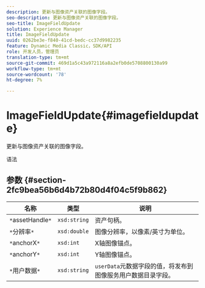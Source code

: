```yaml
---
description: 更新与图像资产关联的图像字段。
seo-description: 更新与图像资产关联的图像字段。
seo-title: ImageFieldUpdate
solution: Experience Manager
title: ImageFieldUpdate
uuid: 0262be3e-f840-41cd-bedc-cc37d9982235
feature: Dynamic Media Classic，SDK/API
role: 开发人员，管理员
translation-type: tm+mt
source-git-commit: 469d1a5c43a972116a8a2efb0de5708800130a99
workflow-type: tm+mt
source-wordcount: '78'
ht-degree: 7%

---
```



# ImageFieldUpdate{#imagefieldupdate}

更新与图像资产关联的图像字段。

语法

## 参数 {#section-2fc9bea56b6d4b72b80d4f04c5f9b862}

| 名称 | 类型 | 说明 |
|---|---|---|
| `*`assetHandle`*` | `xsd:string` | 资产句柄。 |
| `*`分辨率`*` | `xsd:double` | 图像分辨率，以像素/英寸为单位。 |
| `*`anchorX`*` | `xsd:int` | X轴图像锚点。 |
| `*`anchorY`*` | `xsd:int` | Y轴图像锚点。 |
| `*`用户数据`*` | `xsd:string` | `userData`元数据字段的值，将发布到图像服务用户数据目录字段。 |

